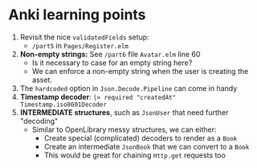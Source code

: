 # Anki learning points

1. Revisit the nice `validatedFields` setup:
    - `/part5` in `Pages/Register.elm`
2. **Non-empty strings:** See `/part6` file `Avatar.elm` line 60
    - Is it necessary to case for an empty string here?
    - We can enforce a non-empty string when the user is creating the asset.
3. The `hardcoded` option in `Json.Decode.Pipeline` can come in handy
4. **Timestamp decoder**: `|> required "createdAt" Timestamp.iso8601Decoder`
5. **INTERMEDIATE structures**, such as `JsonUser` that need further "decoding"
    - Similar to OpenLibrary messy structures, we can either:
        - Create special (complicated) decoders to render as a `Book`
        - Create an intermediate `JsonBook` that we can convert to a `Book`
        - This would be great for chaining `Http.get` requests too

